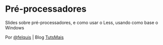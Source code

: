 # Pré-processadores
Slides sobre pré-processadores, e como usar o Less, usando como base o Windows

Por 
[@felquis](http://twitter.com/felquis "@felquis") | Blog [TutsMais](http://tutsmais.com.br/blog "TutsMais")